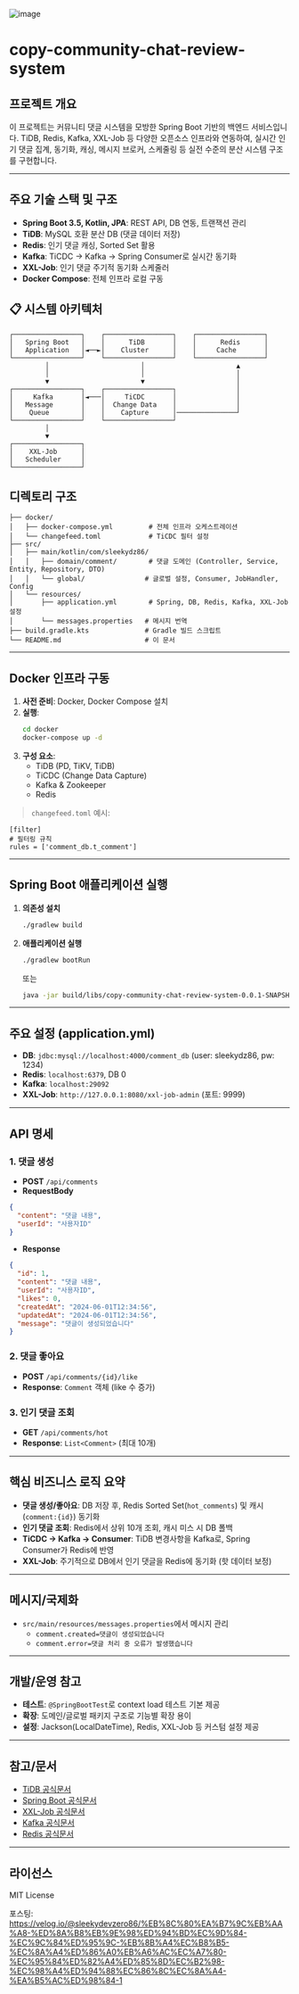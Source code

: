 ![image](https://github.com/user-attachments/assets/df6ab3b4-184f-4e64-8a74-2425de45bf69)

# copy-community-chat-review-system

## 프로젝트 개요

이 프로젝트는 커뮤니티 댓글 시스템을 모방한 Spring Boot 기반의 백엔드 서비스입니다. TiDB, Redis, Kafka, XXL-Job 등 다양한 오픈소스 인프라와 연동하여, 실시간 인기 댓글 집계, 동기화, 캐싱, 메시지 브로커, 스케줄링 등 실전 수준의 분산 시스템 구조를 구현합니다.

---

## 주요 기술 스택 및 구조

- **Spring Boot 3.5, Kotlin, JPA**: REST API, DB 연동, 트랜잭션 관리
- **TiDB**: MySQL 호환 분산 DB (댓글 데이터 저장)
- **Redis**: 인기 댓글 캐싱, Sorted Set 활용
- **Kafka**: TiCDC → Kafka → Spring Consumer로 실시간 동기화
- **XXL-Job**: 인기 댓글 주기적 동기화 스케줄러
- **Docker Compose**: 전체 인프라 로컬 구동


## 📋 시스템 아키텍처
```
┌─────────────────┐    ┌─────────────────┐    ┌─────────────────┐
│   Spring Boot   │    │      TiDB       │    │      Redis      │
│   Application   │◄──►│    Cluster      │    │     Cache       │
└─────────────────┘    └─────────────────┘    └─────────────────┘
         │                       │                       ▲
         │                       │                       │
         ▼                       ▼                       │
┌─────────────────┐    ┌─────────────────┐               │
│     Kafka       │◄───│     TiCDC       │               │
│   Message       │    │  Change Data    │               │
│    Queue        │    │    Capture      │───────────────┘
└─────────────────┘    └─────────────────┘
         │
         ▼
┌─────────────────┐
│    XXL-Job      │
│   Scheduler     │
└─────────────────┘
```

## 디렉토리 구조

```
├── docker/
│   ├── docker-compose.yml         # 전체 인프라 오케스트레이션
│   └── changefeed.toml            # TiCDC 필터 설정
├── src/
│   ├── main/kotlin/com/sleekydz86/
│   │   ├── domain/comment/        # 댓글 도메인 (Controller, Service, Entity, Repository, DTO)
│   │   └── global/               # 글로벌 설정, Consumer, JobHandler, Config
│   └── resources/
│       ├── application.yml        # Spring, DB, Redis, Kafka, XXL-Job 설정
│       └── messages.properties   # 메시지 번역
├── build.gradle.kts              # Gradle 빌드 스크립트
└── README.md                     # 이 문서
```

---

## Docker 인프라 구동

1. **사전 준비**: Docker, Docker Compose 설치
2. **실행**:
   ```bash
   cd docker
   docker-compose up -d
   ```
3. **구성 요소**:
   - TiDB (PD, TiKV, TiDB)
   - TiCDC (Change Data Capture)
   - Kafka & Zookeeper
   - Redis

> `changefeed.toml` 예시:

```
[filter]
# 필터링 규칙
rules = ['comment_db.t_comment']
```

---

## Spring Boot 애플리케이션 실행

1. **의존성 설치**
   ```bash
   ./gradlew build
   ```
2. **애플리케이션 실행**
   ```bash
   ./gradlew bootRun
   ```
   또는
   ```bash
   java -jar build/libs/copy-community-chat-review-system-0.0.1-SNAPSHOT.jar
   ```

---

## 주요 설정 (application.yml)

- **DB**: `jdbc:mysql://localhost:4000/comment_db` (user: sleekydz86, pw: 1234)
- **Redis**: `localhost:6379`, DB 0
- **Kafka**: `localhost:29092`
- **XXL-Job**: `http://127.0.0.1:8080/xxl-job-admin` (포트: 9999)

---

## API 명세

### 1. 댓글 생성

- **POST** `/api/comments`
- **RequestBody**

```json
{
  "content": "댓글 내용",
  "userId": "사용자ID"
}
```

- **Response**

```json
{
  "id": 1,
  "content": "댓글 내용",
  "userId": "사용자ID",
  "likes": 0,
  "createdAt": "2024-06-01T12:34:56",
  "updatedAt": "2024-06-01T12:34:56",
  "message": "댓글이 생성되었습니다"
}
```

### 2. 댓글 좋아요

- **POST** `/api/comments/{id}/like`
- **Response**: `Comment` 객체 (like 수 증가)

### 3. 인기 댓글 조회

- **GET** `/api/comments/hot`
- **Response**: `List<Comment>` (최대 10개)

---

## 핵심 비즈니스 로직 요약

- **댓글 생성/좋아요**: DB 저장 후, Redis Sorted Set(`hot_comments`) 및 캐시(`comment:{id}`) 동기화
- **인기 댓글 조회**: Redis에서 상위 10개 조회, 캐시 미스 시 DB 폴백
- **TiCDC → Kafka → Consumer**: TiDB 변경사항을 Kafka로, Spring Consumer가 Redis에 반영
- **XXL-Job**: 주기적으로 DB에서 인기 댓글을 Redis에 동기화 (핫 데이터 보정)

---

## 메시지/국제화

- `src/main/resources/messages.properties`에서 메시지 관리
  - `comment.created=댓글이 생성되었습니다`
  - `comment.error=댓글 처리 중 오류가 발생했습니다`

---

## 개발/운영 참고

- **테스트**: `@SpringBootTest`로 context load 테스트 기본 제공
- **확장**: 도메인/글로벌 패키지 구조로 기능별 확장 용이
- **설정**: Jackson(LocalDateTime), Redis, XXL-Job 등 커스텀 설정 제공

---

## 참고/문서

- [TiDB 공식문서](https://docs.pingcap.com/)
- [Spring Boot 공식문서](https://spring.io/projects/spring-boot)
- [XXL-Job 공식문서](https://www.xuxueli.com/xxl-job/)
- [Kafka 공식문서](https://kafka.apache.org/)
- [Redis 공식문서](https://redis.io/)

---

## 라이선스

MIT License

포스팅: https://velog.io/@sleekydevzero86/%EB%8C%80%EA%B7%9C%EB%AA%A8-%ED%8A%B8%EB%9E%98%ED%94%BD%EC%9D%84-%EC%9C%84%ED%95%9C-%EB%8B%A4%EC%B8%B5-%EC%8A%A4%ED%86%A0%EB%A6%AC%EC%A7%80-%EC%95%84%ED%82%A4%ED%85%8D%EC%B2%98-%EC%98%A4%ED%94%88%EC%86%8C%EC%8A%A4-%EA%B5%AC%ED%98%84-1
